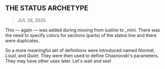 ## THE STATUS ARCHETYPE
> JUL 26, 2025

This — again — was added during moving from _lualine_
to _mini.  There was the need to specify colors for
sections (parts) of the status line and there were
duplicates.

So a more meaningful set of definitions were introduced
named _Normal_, _Loud_, and _Quiet_.
They were then used to define Chasnovski's parameters.
They may have other uses later.
Let's wait and see!
